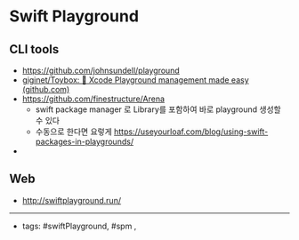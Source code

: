 # Swift Playground 

## CLI tools
- https://github.com/johnsundell/playground
- [giginet/Toybox: 🧸 Xcode Playground management made easy (github.com)](https://github.com/giginet/Toybox)
- https://github.com/finestructure/Arena
	- swift package manager 로 Library를 포함하여 바로 playground 생성할 수 있다
	- 수동으로 한다면 요렇게 https://useyourloaf.com/blog/using-swift-packages-in-playgrounds/
- 
## Web
- http://swiftplayground.run/
	 

----
- tags: #swiftPlayground, #spm , 
